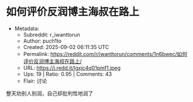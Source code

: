 # 如何评价反润博主海叔在路上

- Metadata:
  - Subreddit: r_iwanttorun
  - Author: puch1to
  - Created: 2025-09-02 06:11:35 UTC
  - Permalink: https://reddit.com/r/iwanttorun/comments/1n6bwec/如何评价反润博主海叔在路上/
  - URL: https://i.redd.it/lgxjc4q01pmf1.jpeg
  - Ups: 19 | Ratio: 0.95 | Comments: 43
  - Flair: 讨论


整天劝别人别润，自己却批判性地润了

